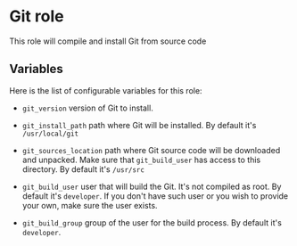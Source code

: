 Git role
========

This role will compile and install Git from source code

Variables
---------
Here is the list of configurable variables for this role:

 - `git_version` version of Git to install.

 - `git_install_path` path where Git will be installed. By default it's `/usr/local/git`

 - `git_sources_location` path where Git source code will be downloaded and unpacked. Make sure that `git_build_user` has access to this directory. By default it's `/usr/src`
 
 - `git_build_user` user that will build the Git. It's not compiled as root. By default it's `developer`. If you don't have such user or you wish to provide your own, make sure the user exists.
 
 - `git_build_group` group of the user for the build process. By default it's `developer`.
